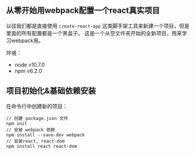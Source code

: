 ## 从零开始用webpack配置一个react真实项目
以往我们都是直接使用 `create-react-app` 这类脚手架工具来新建一个项目，但是里面的所有配置都是一个黑盒子。
这是一个从空文件夹开始的全新项目，用来学习webpack用。

环境：
 - node v10.7.0
 - npm v6.2.0


## 项目初始化&基础依赖安装
在命令行中创建新的项目：
```
// 创建 package.json 文件
npm init
// 安装 webpack 依赖
npm install --save-dev webpack
// 安装react, react-dom
npm install react react-dom
```